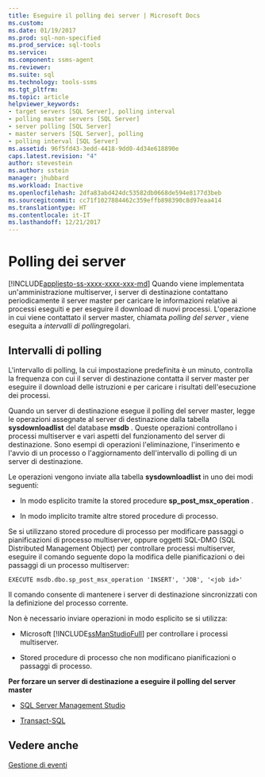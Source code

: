 ```yaml
---
title: Eseguire il polling dei server | Microsoft Docs
ms.custom: 
ms.date: 01/19/2017
ms.prod: sql-non-specified
ms.prod_service: sql-tools
ms.service: 
ms.component: ssms-agent
ms.reviewer: 
ms.suite: sql
ms.technology: tools-ssms
ms.tgt_pltfrm: 
ms.topic: article
helpviewer_keywords:
- target servers [SQL Server], polling interval
- polling master servers [SQL Server]
- server polling [SQL Server]
- master servers [SQL Server], polling
- polling interval [SQL Server]
ms.assetid: 96f5fd43-3edd-4418-9dd0-4d34e618890e
caps.latest.revision: "4"
author: stevestein
ms.author: sstein
manager: jhubbard
ms.workload: Inactive
ms.openlocfilehash: 2dfa83abd424dc53582db0668de594e8177d3beb
ms.sourcegitcommit: cc71f1027884462c359effb898390c8d97eaa414
ms.translationtype: HT
ms.contentlocale: it-IT
ms.lasthandoff: 12/21/2017
---
```

# <a name="poll-servers"></a>Polling dei server
[!INCLUDE[appliesto-ss-xxxx-xxxx-xxx-md](../../includes/appliesto-ss-xxxx-xxxx-xxx-md.md)] Quando viene implementata un'amministrazione multiserver, i server di destinazione contattano periodicamente il server master per caricare le informazioni relative ai processi eseguiti e per eseguire il download di nuovi processi. L'operazione in cui viene contattato il server master, chiamata *polling del server* , viene eseguita a *intervalli di polling*regolari.  
  
## <a name="polling-intervals"></a>Intervalli di polling  
L'intervallo di polling, la cui impostazione predefinita è un minuto, controlla la frequenza con cui il server di destinazione contatta il server master per eseguire il download delle istruzioni e per caricare i risultati dell'esecuzione dei processi.  
  
Quando un server di destinazione esegue il polling del server master, legge le operazioni assegnate al server di destinazione dalla tabella **sysdownloadlist** del database **msdb** . Queste operazioni controllano i processi multiserver e vari aspetti del funzionamento del server di destinazione. Sono esempi di operazioni l'eliminazione, l'inserimento e l'avvio di un processo o l'aggiornamento dell'intervallo di polling di un server di destinazione.  
  
Le operazioni vengono inviate alla tabella **sysdownloadlist** in uno dei modi seguenti:  
  
-   In modo esplicito tramite la stored procedure **sp_post_msx_operation** .  
  
-   In modo implicito tramite altre stored procedure di processo.  
  
Se si utilizzano stored procedure di processo per modificare passaggi o pianificazioni di processo multiserver, oppure oggetti SQL-DMO (SQL Distributed Management Object) per controllare processi multiserver, eseguire il comando seguente dopo la modifica delle pianificazioni o dei passaggi di un processo multiserver:  
  
```  
EXECUTE msdb.dbo.sp_post_msx_operation 'INSERT', 'JOB', '<job id>'  
```  
  
Il comando consente di mantenere i server di destinazione sincronizzati con la definizione del processo corrente.  
  
Non è necessario inviare operazioni in modo esplicito se si utilizza:  
  
-   Microsoft [!INCLUDE[ssManStudioFull](../../includes/ssmanstudiofull_md.md)] per controllare i processi multiserver.  
  
-   Stored procedure di processo che non modificano pianificazioni o passaggi di processo.  
  
**Per forzare un server di destinazione a eseguire il polling del server master**  
  
-   [SQL Server Management Studio](../../ssms/agent/force-a-target-server-to-poll-the-master-server.md)  
  
-   [Transact-SQL](http://msdn.microsoft.com/en-us/085deef8-2709-4da9-bb97-9ab32effdacf)  
  
## <a name="see-also"></a>Vedere anche  
[Gestione di eventi](../../ssms/agent/manage-events.md)  
  

